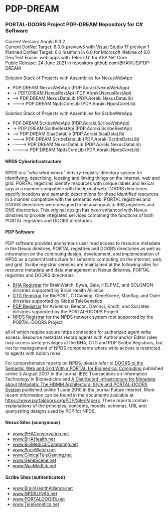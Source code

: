 # PDP-DREAM

### PORTAL-DOORS Project PDP-DREAM Repository for C# Software

Current Version: Aoraki 9.3.2  
Current DotNet Target: 6.0.0-preview5 with Visual Studio 17 preview 1  
Planned DotNet Target: 6.0 maintain in 6.0 for Microsoft lifetime of 6.0  
Dev/Test Focus: web apps with Telerik UI for ASP.Net Core  
Public Release: 24 June 2021 in repository github.com/BHAVIUS/PDP-DREAM  

Solution Stack of Projects with Assemblies for NexusWebApp  

* PDP.DREAM.NexusWebApp (PDP.Aoraki.NexusWebApp)
* -> PDP.DREAM.NexusRestApi (PDP.Aoraki.NexusRestApi)
* --> PDP.DREAM.NexusDataLib (PDP.Aoraki.NexusDataLib)
* ---> PDP.DREAM.NpdsCoreLib (PDP.Aoraki.NpdsCoreLib)

Solution Stack of Projects with Assemblies for ScribeWebApp  

* PDP.DREAM.ScribeWebApp (PDP.Aoraki.ScribeWebApp)
* -> PDP.DREAM.ScribeRestApi (PDP.Aoraki.ScribeRestApi)
* --> PDP.DREAM.SiaaDataLib (PDP.Aoraki.SiaaDataLib)
* ---> PDP.DREAM.ScribeDataLib (PDP.Aoraki.ScribeDataLib)
* ----> PDP.DREAM.NexusDataLib (PDP.Aoraki.NexusDataLib)
* -----> PDP.DREAM.NpdsCoreLib (PDP.Aoraki.NpdsCoreLib)

<h4>NPDS Cyberinfrastructure</h4>

<p>
  NPDS is a <em>"who what where"</em> diristry-registry-directory system for identifying,
  describing, locating and linking things on the internet, web and grid.
  PORTAL registries identify resources with unique labels and lexical tags
  in a manner compatible with the lexical web.
  DOORS directories specify locations and semantic descriptions for these identified resources in a manner compatible with the semantic web.
  PORTAL registries and DOORS directories were designed to be analogous to IRIS registries and DNS directories.
  This original design has been enhanced with
  Nexus diristries to provide integrated services combining the functions of both PORTAL registries and DOORS directories.
</p>

<h4>PDP Software</h4>

<p>
  PDP software provides anonymous user read access to resource metadata in the Nexus diristries,
  PORTAL registries and DOORS directories  as well as
  information on the continuing design, development, and implementation of NPDS as a cyberinfrastructure
  for semantic computing on the internet, web, and grid.
  Scribe registrar services are maintained at the following sites for resource metadata and data management at
  Nexus diristries,  PORTAL registries and  DOORS directories:
</p>
<ul>
  <li>
    <a href="https://www.brainhealthalliance.net/" target="_blank">BHA Registrar</a> for BrainWatch, Eywa,
    Gaia, HELPME, and SOLOMON diristries supported by Brain Health Alliance
  </li>
  <li>
    <a href="https://www.telegenetics.net/" target="_blank">GTG Registrar</a> for BioPORT, CTGaming, GeneScene,
    ManRay, and Osler diristries supported by Global TeleGenetics
  </li>
  <li>
    <a href="https://www.portaldoors.net/" target="_blank">PDP Registrar</a> for Avicenna, Beacon, DaVinci, Knuth, and Socrates diristries
     supported by the PORTAL-DOORS Project
  </li>
  <li>
    <a href="https://www.npdslinks.net/" target="_blank">NPDS Registrar</a> for the NPDS network system root supported by the PORTAL-DOORS Project
  </li>
</ul>
<p>
  all of which require secure https connection for authorized agent write access. Resource metadata record
  agents with Author and/or Editor roles may access write privileges at the BHA, GTG and PDP Scribe Registrars, but
  not for management of NPDS components where write access is restricted to agents with Admin roles.
</p>
<p>
  For comprehensive reports on NPDS, please refer to
  <a href="https://www.portaldoors.org/pub/docs/IEEETITB2008v12n2p191-204Taswell.pdf" target="_blank">
  DOORS to the Semantic Web and Grid With a PORTAL for Biomedical Computing</a>
  published online 3 August 2007 in the journal IEEE Transactions on Information Technology in Biomedicine
  and
  <a href="https://www.portaldoors.org/pub/docs/FutInt2010v2n2p156-189Taswell.pdf" target="_blank">
  A Distributed Infrastructure for Metadata about Metadata: The HDMM Architectural Style and PORTAL-DOORS System</a>
  published online 1 June 2010 in the journal Future Internet.
  More recent information can be found in the documents available at
  <a href="https://www.portaldoors.org/PDP/Site/Papers" target="_blank">https://www.portaldoors.org/PDP/Site/Papers</a>.
  These reports contain explanations of the principles, concepts, models, schemas,
  URL and querystring designs used by PDP for NPDS.
</p>

<h4>Nexus Sites (anonymous)</h4>

<ul>
  <li><a href="http://www.bhaconservation.net/" target="_blank">www.BHAConservation.net</a></li>
  <li><a href="http://www.bhahealth.net/" target="_blank">www.BHAHealth.net</a></li>
  <li><a href="http://www.biomedicalcomputing.net/" target="_blank">www.BioMedicalComputing.net</a></li>
  <li><a href="http://www.brainwatch.net/" target="_blank">www.BrainWatch.net</a></li>
  <li><a href="http://www.clinicaltelegaming.net/" target="_blank">www.ClinicalTeleGaming.net</a></li>
  <li><a href="http://www.genescene.net/" target="_blank">www.GeneScene.net</a></li>
  <li><a href="http://www.nucmedlib.net/" target="_blank">www.NucMedLib.net</a></li>
</ul>

<h4>Scribe Sites (authenticated)</h4>

<ul>
  <li><a href="https://www.brainhealthalliance.net/" target="_blank">www.BrainHealthAlliance.net</a></li>
  <li><a href="https://www.npdslinks.net/" target="_blank">www.NPDSLINKS.net</a></li>
  <li><a href="https://www.portaldoors.net/" target="_blank">www.PORTALDOORS.net</a></li>
  <li><a href="https://www.telegenetics.net/" target="_blank">www.TeleGenetics.net</a></li>
</ul>
